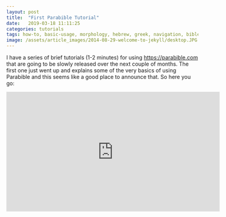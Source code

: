 ```yaml
---
layout: post
title:  "First Parabible Tutorial"
date:   2019-03-18 11:11:25
categories: tutorials
tags: how-to, basic-usage, morphology, hebrew, greek, navigation, bible
image: /assets/article_images/2014-08-29-welcome-to-jekyll/desktop.JPG
---
```

I have a series of brief tutorials (1-2 minutes) for using <https://parabible.com> that are going to be slowly released over the next couple of months. The first one just went up and explains some of the very basics of using Parabible and this seems like a good place to announce that. So here you go:

<iframe width="560" height="315" src="https://www.youtube.com/embed/5QcU0HTP2yg" frameborder="0" allow="accelerometer; autoplay; encrypted-media; gyroscope; picture-in-picture" allowfullscreen></iframe>
